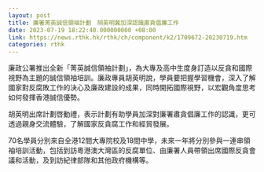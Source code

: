 ```yaml
---
layout: post
title: 廉署菁英誠信領袖計劃　胡英明冀加深認識肅貪倡廉工作
date: 2023-07-19 18:22:40.000000000 +08:00
link: https://news.rthk.hk/rthk/ch/component/k2/1709672-20230719.htm
categories: rthk
---
```


廉政公署推出全新「菁英誠信領袖計劃」，為大專及高中生度身訂造以反貪和國際視野為主題的誠信領袖培訓。廉政專員胡英明說，學員要把握學習機會，深入了解國家對反腐敗工作的決心及廉政建設的成果，同時開拓國際視野，以宏觀角度思考如何發揮香港誠信優勢。

胡英明出席計劃啓動禮，表示計劃有助學員加深對廉署肅貪倡廉工作的認識，更可透過親身交流體驗，了解國家反貪腐工作和經貿發展。

70名學員分別來自全港12間大專院校及18間中學，未來一年將分別參與一連串領袖培訓活動，包括到訪粵港澳大灣區的反腐單位、由廉署人員帶領出席國際反貪會議和活動，及到訪紀律部隊和其他政府機構等。
